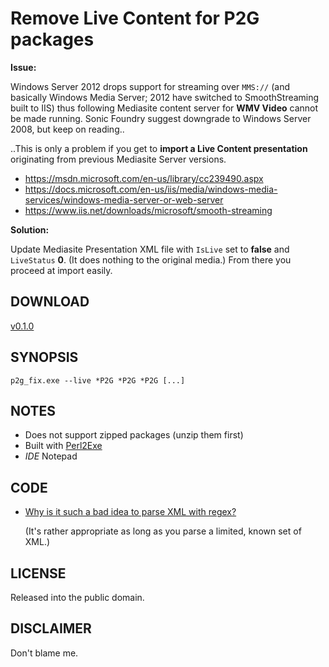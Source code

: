 # Remove Live Content for P2G packages

**Issue:**

Windows Server 2012 drops support for streaming over `MMS://` (and basically Windows Media Server; 2012 have switched to SmoothStreaming  built to IIS) thus following Mediasite content server for **WMV Video** cannot be made running. Sonic Foundry suggest downgrade to Windows Server 2008, but keep on reading..

..This is only a problem if you get to **import a Live Content presentation** originating from previous Mediasite Server versions.

* https://msdn.microsoft.com/en-us/library/cc239490.aspx
* https://docs.microsoft.com/en-us/iis/media/windows-media-services/windows-media-server-or-web-server
* https://www.iis.net/downloads/microsoft/smooth-streaming

**Solution:**

Update Mediasite Presentation XML file with `IsLive` set to **false** and `LiveStatus` **0**. (It does nothing to the original media.) From there you proceed at import easily.

## DOWNLOAD

[v0.1.0](https://github.com/paveljurca/p2g_fix/releases/tag/v0.1.0)

## SYNOPSIS

`p2g_fix.exe --live *P2G *P2G *P2G [...]`

## NOTES

* Does not support zipped packages (unzip them first)
* Built with [Perl2Exe](http://www.indigostar.com/perl2exe.php)
* _IDE_ Notepad

## CODE

* [Why is it such a bad idea to parse XML with regex?](https://stackoverflow.com/questions/8577060/why-is-it-such-a-bad-idea-to-parse-xml-with-regex)

  (It's rather appropriate as long as you parse a limited, known set of XML.)

## LICENSE

Released into the public domain.

## DISCLAIMER

Don't blame me.
